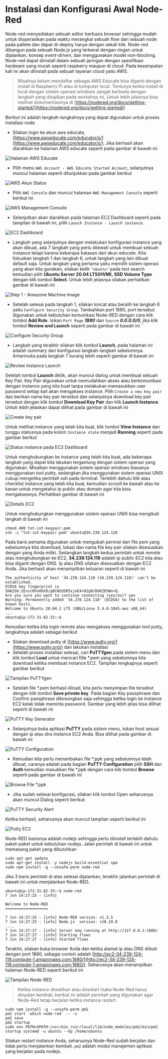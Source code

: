 # Instalasi dan Konfigurasi Awal Node-Red

Node-red menyediakan sebuah editor berbasis browser sehingga mudah untuk dioperasikan pada waktu merangkai sebuah flow dari sebuah node pada pallete dan dapat di-deploy hanya dengan sekali klik. Node-red dibangun pada sebuah Node.js yang terkenal dengan ringan untuk dijalankan, konsep _event-driven_, dan menggunakan model non-blocking. Node-red dapat diinstall dalam sebuah jaringan dengan spesifikasi hardware yang murah seperti raspberry maupun di cloud. Pada kesempatan kali ini akan diinstall pada sebuah layanan cloud yaitu AWS.

> Misalnya belum mendaftar sebagai AWS Educate bisa diganti dengan install di Raspberry Pi atau di komputer local. Tentunya ketika install di local dengan sistem operasi windows sangat berbeda dengan langkah yang disajikan pada workshop ini, Untuk lebih jelasnya bisa melihat dokumentasinya di [https://nodered.org/docs/getting-started/](https://nodered.org/docs/getting-started/)

Berikut ini adalah langkah-langkahnya yang dapat digunakan untuk proses installasi node

* Silakan login ke akun aws educate, [https://www.awseducate.com/educator/s/](https://www.awseducate.com/educator/s/). Jika berhasil akan diarahkan ke halaman AWS educate seperti pada gambar di bawah ini 

![Halaman AWS Educate](../../.gitbook/assets/01%20%282%29.png)

* Pilih menu `AWS Account - AWS Educate Started Account`, selanjutnya muncul halaman seperti ditunjukkan pada gambar berikut

![AWS Akun Status](../../.gitbook/assets/02%20%281%29.png)

* Pilih `AWS Console` dan muncul halaman `AWS Management Console` seperti berikut ini

![AWS Management Console](../../.gitbook/assets/03%20%282%29.png)

* Selanjutkan akan diarahkan pada halaman EC2 Dashboard seperti pada tampilan di bawah ini, pilih `Launch Instance - Launch instance.`

![EC2 Dashboard](../../.gitbook/assets/screen-shot-2021-06-07-at-16.28.46.png)

* Langkah yang selanjutnya dengan melakukan konfigurasi instance yang akan dibuat, ada 7 langkah yang perlu dilewati untuk membuat sebuah instance tetapi karena beberapa batasan dari akun educate. Kita fokuskan langkah 1 dan langkah 6, untuk langkah yang lain dibuat default saja. Untuk langkah yang pertama yaitu memilih sistem operasi yang akan kita gunakan, silakan ketik `"ubuntu"` pada text search kemudian pilih **Ubuntu Server 20.04 LTS\(HVM\), SSD Volume Type** dengan klik tombol **Select**. Untuk lebih jelasnya silakan perhatikan gambar di bawah ini

![Step 1 - Amazone Machine Image](../../.gitbook/assets/screen-shot-2021-06-07-at-16.45.25.png)

* Setelah selesai pada langkah 1, silakan loncat atau beralih ke langkah 6 yaitu `Configure Security Group`. Tambahkan port 1880, port tersebut digunakan untuk kebutuhan komunikasi Node-RED dengan cara klik tombol **Add Rule**. Isikan `Port Rage` _**1880**_ dan `Source` _**0.0.0.0/0**_, jika klik tombol **Review and Launch** seperti pada gambar di bawah ini ``

![Configure Security Group](../../.gitbook/assets/screen-shot-2021-06-07-at-16.56.44.png)

* Langkah yang terakhir silakan klik tombol **Launch**, pada halaman ini adalah summary dari konfigurasi langkah-langkah sebelumnya. Antarmuka pada langkah 7 kurang lebih seperti gambar di bawah ini

![Review Instance Launch](../../.gitbook/assets/screen-shot-2021-06-07-at-17.00.32.png)

Setelah tombol **Launch** diklik, akan muncul dialog untuk membuat sebuah Key Pair. Key Pair digunakan untuk memudahkan akses atau berkomunikasi dengan instance yang kita buat tanpa melakukan memasukkan user password setiap kali akan mengakses instance. Pilih `Create a new key pair` dan berikan nama key pair tersebut dan selanjutnya download key pair tersebut dengan klik tombol **Download Key Pair** dan klik **Launch Instance**. Untuk lebih jelaskan dapat dilihat pada gambar di bawah ini

![Create key pair](../../.gitbook/assets/screen-shot-2021-06-07-at-17.09.20.png)

Untuk melihat instance yang telah kita buat, klik tombol **View Instance** dan tunggu statusnya pada kolom `Instance state` menjadi **Running** seperti pada gambar berikut

![Status instance pada EC2 Dashboard](../../.gitbook/assets/screen-shot-2021-06-07-at-17.13.37.png)

Untuk menghubungkan ke instance yang telah kita buat, ada beberapa langkah yang dapat kita lakukan tergantung dengan sistem operasi yang digunakan. Misalkan menggunakan sistem operasi windows biasanya menggunakan tool putty, sedangkan jika menggunakan sistem operasi UNIX cukup mengetika perintah ssh pada terminal. Terlebih dahulu klik atau checklist instance yang telah kita buat, kemudian scrooll ke bawah atau ke kanan untuk mengetahui ip public atau domain agar kita bisa mengaksesnya. Perhatikan gambar di bawah ini

![Details EC2](../../.gitbook/assets/screen-shot-2021-06-07-at-20.25.54.png)

Untuk menghubungkan menggunakan sistem operasi UNIX bisa mengikuti langkah di bawah ini

```text
chmod 400 tot-iot-keypair.pem
ssh -i "tot-iot-keypair.pem" ubuntu@34.239.124.118
```

Pada baris pertama digunakan untuk mengubah permisi dari file pem yang sebelumnya kita download, lokasi dan nama file key pair silakan disesuaikan dengan yang Anda miliki. Sedangkan langkah kedua perintah untuk remote atau menghubungkan ke EC2, **34.239.124.118** adalah ip public EC2 kita atau bisa diganti dengan DNS. Ip atau DNS silakan disesuaikan dengan EC2 Anda. Jika berhasil akan menampilkan keluaran seperti di bawah ini

```text
The authenticity of host '34.239.124.118 (34.239.124.118)' can't be established.
ECDSA key fingerprint is SHA256:1ExscKho0XX9/pBCW2USR5xjnE4+02gN/DUKZEhWn+Q.
Are you sure you want to continue connecting (yes/no)? yes
Warning: Permanently added '34.239.124.118' (ECDSA) to the list of known hosts.
Welcome to Ubuntu 20.04.2 LTS (GNU/Linux 5.4.0-1045-aws x86_64)
...
ubuntu@ip-172-31-82-33:~$
```

Kemudian ketika kita ingin remote atau mengakses menggunakan tool putty, langkahnya adalah sebagai berikut

* Silakan download putty di [https://www.putty.org/](https://www.putty.org/) dan lakukan installasi
* Setelah proses installasi selesai, cari **PuTTYgen** pada sistem menu dan klik tombol **Load** untuk mencari fille \*.pem yang sebelumnya kita download ketika membuat instance EC2. Tampilan lengkapnya seperti gambar berikut

![Tampilan PuTTYgen](../../.gitbook/assets/puttygen.png)

* Setelah file \*.pem berhasil diload, kita perlu menyimpan file tersebut dengan klik tombol **Save private key**. Pada bagian Key passphrase dan Confirm passphrase dikosongkan saja sehingga ketika login ke instance EC2 kelak tidak meminta password. Gambar yang lebih jelas bisa dilihat seperti di bawah ini

![PuTTY Key Generator](../../.gitbook/assets/imported.png)

* Selanjutnya buka aplikasi **PuTTY** pada sistem menu, isikan host sesuai dengan ip atau dns instance EC2 Anda. Bisa dilihat pada gambar di bawah ini

![PuTTY Configuration](../../.gitbook/assets/session.png)

* Kemudian kita perlu menambakan file \*.ppk yang sebelumnya telah dibuat, caranya adalah pada bagian **PuTTY Configuration** pilih **SSH** dan **Auth** kemudian masukkan file \*.ppk dengan cara klik tombol **Browse** seperti pada gambar di bawah ini

![Browse File \*.ppk](../../.gitbook/assets/auth.png)

* Jika sudah selesai konfigurasi, silakan klik tombol Open seharusnya akan muncul Dialog seperti berikut.

![PuTTY Security Alert](../../.gitbook/assets/submit.png)

Ketika berhasil, seharusnya akan muncul tampilan seperti berikut ini

![Putty EC2](../../.gitbook/assets/success.png)

Node-RED basisnya adalah nodejs sehingga perlu diinstall terlebih dahulu paket-paket untuk kebutuhan nodejs. Jalan perintah di bawah ini untuk memasang paket yang dibutuhkan

```text
sudo apt-get update
sudo apt-get install -y nodejs build-essential npm
sudo npm install -g --unsafe-perm node-red
```

Jika 3 baris perintah di atas selesai dijalankan, terakhir jalankan perintah di bawah ini untuk menjalankan Node-RED.

```text
ubuntu@ip-172-31-82-33:~$ node-red
7 Jun 14:27:25 - [info]

Welcome to Node-RED
===================

7 Jun 14:27:25 - [info] Node-RED version: v1.3.5
7 Jun 14:27:25 - [info] Node.js  version: v10.19.0
....
7 Jun 14:27:27 - [info] Server now running at http://127.0.0.1:1880/
7 Jun 14:27:27 - [info] Starting flows
7 Jun 14:27:27 - [info] Started flows
```

Terakhir, silakan buka browser Anda dan ketika alamat ip atau DNS diikuti dengan port 1880, sebagai contoh adalah [http://ec2-34-239-124-118.compute-1.amazonaws.com:1880/](http://ec2-34-239-124-118.compute-1.amazonaws.com:1880/). Seharusnya akan menampilkan halaman Node-RED seperti berikut ini

![Tampilan Node-RED](../../.gitbook/assets/screen-shot-2021-06-07-at-21.31.29.png)

> Ketika instance dimatikan atau direstart maka Node-Red harus dinyalan kembali, berikut ini adalah perintah yang digunakan
> agar Node-Red tetap berjalan ketika instance restart.
>

```shell
sudo npm install -g --unsafe-perm pm2
pm2 start `which node-red` -- -v
pm2 save
pm2 startup
sudo env PATH=$PATH:/usr/bin /usr/local/lib/node_modules/pm2/bin/pm2 startup systemd -u ubuntu --hp /home/ubuntu
```

Silakan restart instance Anda, seharusnya Node-Red sudah berjalan dan tidak perlu menjalankan kembali. `pm2` adalah modul
manajemen aplikasi yang berjalan pada nodejs.

